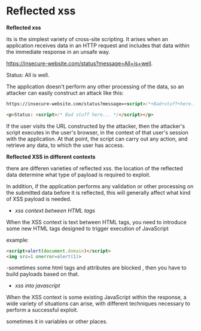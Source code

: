# Reflected xss

**Reflected xss**

its is the simplest variety of cross-site scripting. It arises when an application receives data in an HTTP request and includes that data within the immediate response in an unsafe way. 

 https://insecure-website.com/status?message=All+is+well.

<p>Status: All is well.</p>

The application doesn't perform any other processing of the data, so an attacker can easily construct an attack like this:
```html
https://insecure-website.com/status?message=<script>/*+Bad+stuff+here...+*/</script>

<p>Status: <script>/* Bad stuff here... */</script></p>
```
If the user visits the URL constructed by the attacker, then the attacker's script executes in the user's browser, in the context of that user's session with the application. At that point, the script can carry out any action, and retrieve any data, to which the user has access. 


**Reflected XSS in different contexts**

there are differen varieties of reflected xss. the location of the reflected data determine what type of payload is required to exploit.

In addition, if the application performs any validation or other processing on the submitted data before it is reflected, this will generally affect what kind of XSS payload is needed. 

* *xss context between HTML tags*

When the XSS context is text between HTML tags, you need to introduce some new HTML tags designed to trigger execution of JavaScript

example:
```html
<script>alert(document.domain)</script>
<img src=1 onerror=alert(1)> 
```

-sometimes some html tags and attributes are blocked , then you have to build payloads based on that.

* *xss into javascript*

When the XSS context is some existing JavaScript within the response, a wide variety of situations can arise, with different techniques necessary to perform a successful exploit. 

sometimes it in variables or other places.
